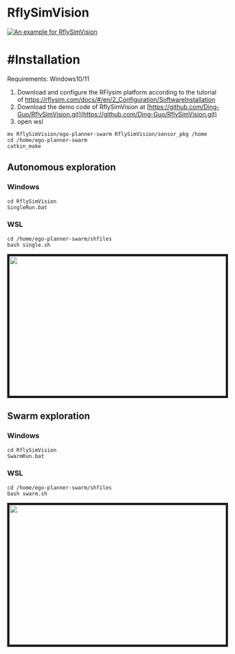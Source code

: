 # RflySimVision
[![An example for RflySimVision](https://img.youtube.com/vi/E5NQAp64wsA/maxresdefault.jpg)](https://youtu.be/E5NQAp64wsA)
# #Installation
Requirements: Windows10/11
1. Download and configure the RFlysim platform according to the tutorial of https://rflysim.com/docs/#/en/2_Configuration/SoftwareInstallation
2. Download the demo code of RflySimVision at [https://github.com/Ding-Guo/RflySimVision.git](https://github.com/Ding-Guo/RflySimVision.git)
3. open wsl  
```
mv RflySimVision/ego-planner-swarm RflySimVision/sensor_pkg /home 
cd /home/ego-planner-swarm
catkin_make
``` 
## Autonomous exploration
### Windows
```
cd RflySimVision
SingleRun.bat
```
### WSL
```
cd /home/ego-planner-swarm/shfiles
bash single.sh
```
<p align = "center">
<img src="pictures/demo1.gif" width = "576" height = "324" border="5" />
</p>

## Swarm exploration
### Windows
```
cd RflySimVision
SwarmRun.bat
```
### WSL
```
cd /home/ego-planner-swarm/shfiles
bash swarm.sh
```
<p align = "center">
<img src="pictures/demo2.gif" width = "576" height = "324" border="5" />
</p>
